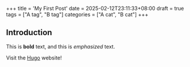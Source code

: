 +++
title = 'My First Post'
date = 2025-02-12T23:11:33+08:00
draft = true
tags = ["A tag", "B tag"]
categories = ["A cat", "B cat"]
+++
## Introduction

This is **bold** text, and this is *emphasized* text.

Visit the [Hugo](https://gohugo.io) website!
